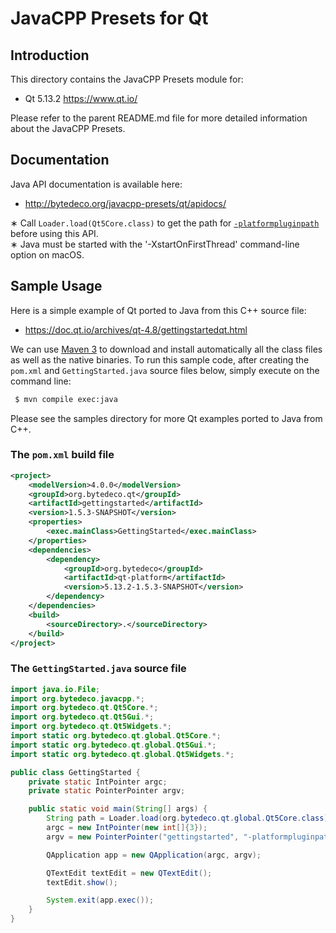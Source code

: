 JavaCPP Presets for Qt
======================

Introduction
------------
This directory contains the JavaCPP Presets module for:

 * Qt 5.13.2  https://www.qt.io/

Please refer to the parent README.md file for more detailed information about the JavaCPP Presets.


Documentation
-------------
Java API documentation is available here:

 * http://bytedeco.org/javacpp-presets/qt/apidocs/

&lowast; Call `Loader.load(Qt5Core.class)` to get the path for [`-platformpluginpath`](http://doc.qt.io/qt-5/qguiapplication.html#QGuiApplication) before using this API.  
&lowast; Java must be started with the '-XstartOnFirstThread' command-line option on macOS.


Sample Usage
------------
Here is a simple example of Qt ported to Java from this C++ source file:

 * https://doc.qt.io/archives/qt-4.8/gettingstartedqt.html

We can use [Maven 3](http://maven.apache.org/) to download and install automatically all the class files as well as the native binaries. To run this sample code, after creating the `pom.xml` and `GettingStarted.java` source files below, simply execute on the command line:
```bash
 $ mvn compile exec:java
```
Please see the samples directory for more Qt examples ported to Java from C++.

### The `pom.xml` build file
```xml
<project>
    <modelVersion>4.0.0</modelVersion>
    <groupId>org.bytedeco.qt</groupId>
    <artifactId>gettingstarted</artifactId>
    <version>1.5.3-SNAPSHOT</version>
    <properties>
        <exec.mainClass>GettingStarted</exec.mainClass>
    </properties>
    <dependencies>
        <dependency>
            <groupId>org.bytedeco</groupId>
            <artifactId>qt-platform</artifactId>
            <version>5.13.2-1.5.3-SNAPSHOT</version>
        </dependency>
    </dependencies>
    <build>
        <sourceDirectory>.</sourceDirectory>
    </build>
</project>
```

### The `GettingStarted.java` source file
```java
import java.io.File;
import org.bytedeco.javacpp.*;
import org.bytedeco.qt.Qt5Core.*;
import org.bytedeco.qt.Qt5Gui.*;
import org.bytedeco.qt.Qt5Widgets.*;
import static org.bytedeco.qt.global.Qt5Core.*;
import static org.bytedeco.qt.global.Qt5Gui.*;
import static org.bytedeco.qt.global.Qt5Widgets.*;

public class GettingStarted {
    private static IntPointer argc;
    private static PointerPointer argv;

    public static void main(String[] args) {
        String path = Loader.load(org.bytedeco.qt.global.Qt5Core.class);
        argc = new IntPointer(new int[]{3});
        argv = new PointerPointer("gettingstarted", "-platformpluginpath", new File(path).getParent(), null);

        QApplication app = new QApplication(argc, argv);

        QTextEdit textEdit = new QTextEdit();
        textEdit.show();

        System.exit(app.exec());
    }
}
```
